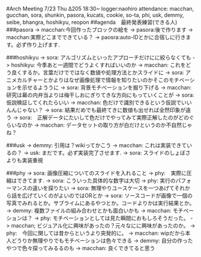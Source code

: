 #Arch Meeting 7/23 Thu Δ205 18:30~
logger:naohiro attendance: macchan, gucchan, sora, shunkin, pasora, kucats, cookie, so-ta, phi, usk, demmy, seibe, bhangra, hoshikyu, reopon
##agenda　最終発表練習(できる人)
###pasora
-> macchan:今回作ったブロックの絵を
-> pasora:後で作ります
-> macchan:実際どこまでできている？
-> paosra:auto-IDとかに合宿しに行きます。必ず作り上げます.

###hoshikyu
-> sora: アルゴリズムといったアプローチだけにに絞らなくても
-> hoshikyu: 今季あと一週間でどうよくすればいいのか
-> macchan: これをどう良くするか。言葉だけでではなく数値や処理方法とかスライドに
-> sora: アニメカルチャーとかよりはなぜ画像処理で情報を知りたいのかそこのモチベーションを示せるよううに
-> sora: 背景モチベーションを掘り下げる
-> macchan: 研究は幕の内弁当よりは梅干しおにぎりてきな方向にもっていくことが
-> sora: 仮説検証してくれたらいい
-> macchan: 色だけで識別できるという仮説でいいんんじゃない？
-> sora: 結果だめでも最終てきに数値も出せれば全然印象が違う
-> sora:　正解データにたいして色だけでやってみて実際正解したのがどのぐらいなのか
-> macchan: データセットの取り方が白だけというのか不自然じゃね？

###usk
-> demmy: 引用は？wikiってかこう
-> macchan: これは実装できているの？
-> usk: まだです。必ず実装完了させます.
-> sora: スライドのしょぼさよりも実装重視

###phy
-> sora: 画像圧縮についてのスライドを入れること
-> phy:　実際に圧縮はできてます.
-> sora: こういった具体的な数字は大切
-> phy: 実行のパフォーマンスの違いを探りたい
-> sora: 無理やりユースケースを一つあげてそれから話を広げていくのがよいのではORとか
-> sora: ソースコードが画像で一個の写真でみれるとか。サブライムにあるやつとか。コードよりかは実行結果とか。
-> demmy: 複数ファイルの組み合わせとかも面白いかも
-> macchan: モチベーションは？
-> phy: モチベーションとしては見た瞬間におもしろそうだった。
-> macchan; ビジュアル化に興味があったの？元々なにに興味があったのか。
-> phy:　今回に関しては昔からというより突発的に。
-> macchan: wipだから本人どうりか無理やりでもモチベーションは色々できる
-> demmy: 自分の作ったやつで色々探ってみるるのも
-> macchan: 良くできてると思う


